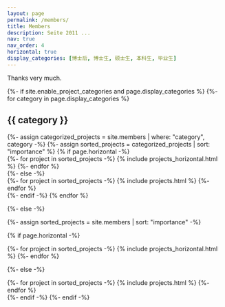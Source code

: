 ```yaml
---
layout: page
permalink: /members/
title: Members
description: Seite 2011 ...
nav: true
nav_order: 4
horizontal: true
display_categories: [博士后, 博士生, 硕士生, 本科生, 毕业生]
---
```


Thanks very much.

<!-- pages/members.md -->

<div class="projects">
{%- if site.enable_project_categories and page.display_categories %}
  <!-- Display categorized projects -->
  {%- for category in page.display_categories %}
  <h2 class="category">{{ category }}</h2>
  {%- assign categorized_projects = site.members | where: "category", category -%}
  {%- assign sorted_projects = categorized_projects | sort: "importance" %}
  <!-- Generate cards for each project -->
  {% if page.horizontal -%}
  <div class="container">
    <div class="row row-cols-1">
    {%- for project in sorted_projects -%}
      {% include projects_horizontal.html %}
    {%- endfor %}
    </div>
  </div>
  {%- else -%}
  <div class="grid">
    {%- for project in sorted_projects -%}
      {% include projects.html %}
    {%- endfor %}
  </div>
  {%- endif -%}
  {% endfor %}


{%- else -%}
<!-- Display projects without categories -->
  {%- assign sorted_projects = site.members | sort: "importance" -%}
  <!-- Generate cards for each project -->
  {% if page.horizontal -%}

  <div class="container">
    <div class="row row-cols-1">
    {%- for project in sorted_projects -%}
      {% include projects_horizontal.html %}
    {%- endfor %}
    </div>
  </div>


  {%- else -%}

  <div class="grid">
    {%- for project in sorted_projects -%}
      {% include projects.html %}
    {%- endfor %}
  </div>
  {%- endif -%}
{%- endif -%}

<div id="map" style="height: 500px; width: 800px"></div>
    <script>
      var map = L.map('map', {attributionControl: false}).setView([32.0617,118.7778], 2);
       L.tileLayer('https://tile.openstreetmap.org/{z}/{x}/{y}.png', {
           maxZoom: 10,
           attribution: '&copy; <a href="http://www.openstreetmap.org/copyright">OpenStreetMap</a>'
       }).addTo(map);
    

var locations = [
  ["HUANG ZC", 32.0617,118.7778],
  ["ZHANG C", 41.881832, -87.623177],
  ["BI YJ", 29.72567,106.70792]
];
for (var i = 0; i < locations.length; i++) {
  marker = new L.marker([locations[i][1], locations[i][2]])
    .bindPopup(locations[i][0])
    .addTo(map);
}
    </script>


</div>

